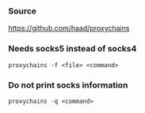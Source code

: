 ### Source
https://github.com/haad/proxychains

### Needs socks5 instead of socks4
```
proxychains -f <file> <command>
```

### Do not print socks information
```
proxychains -q <command>
```


